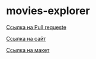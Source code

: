 # movies-explorer

[Ссылка на Pull requeste](https://github.com/AlekseyGon4arov/movies-explorer-frontend/pull/2)

[Ссылка на сайт](https://kinofilms.nomoredomains.xyz)

[Ссылка на макет](https://disk.yandex.ru/d/HtEbpfcWXEdq5g)
